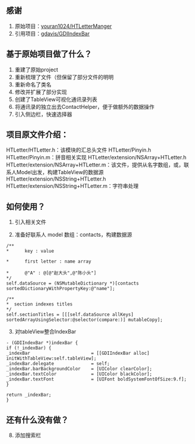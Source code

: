 
## 感谢
1. 原始项目：[youran1024/HTLetterManger](https://github.com/youran1024/HTLetterManger)
2. 引用项目：[gdavis/GDIIndexBar](https://github.com/gdavis/GDIIndexBar)

## 基于原始项目做了什么？

1. 重建了原始project
2. 重新梳理了文件（但保留了部分文件的明明
3. 重新命名了类名
4. 修改并扩展了部分实现
5. 创建了TableView可视化通讯录列表
6. 将通讯录的独立出去ContactHelper，便于做额外的数据操作
7. 引入侧边栏，快速选择器

## 项目原文件介绍：

HTLetter/HTLetter.h：该模块的汇总头文件
HTLetter/Pinyin.h
HTLetter/Pinyin.m：拼音相关实现
HTLetter/extension/NSArray+HTLetter.h
HTLetter/extension/NSArray+HTLetter.m：该文件，提供从名字数组，或，联系人Model出发，构建TableView的数据源
HTLetter/extension/NSString+HTLetter.h
HTLetter/extension/NSString+HTLetter.m：字符串处理

## 如何使用？
1. 引入相关文件

2. 准备好联系人 model 数组：contacts，构建数据源
```objc
/**
*      key : value

*      first letter : name array

*      @"A" : @[@"赵大头",@"陈小头"]
*/
self.dataSource = (NSMutableDictionary *)[contacts sortedDictionaryWithPropertyKey:@"name"];

/**
*  section indexes titles
*/
self.sectionTitles = [[[self.dataSource allKeys] sortedArrayUsingSelector:@selector(compare:)] mutableCopy];
```

3. 对tableView整合IndexBar
```objc
- (GDIIndexBar *)indexBar {
if (!_indexBar) {
_indexBar                       = [[GDIIndexBar alloc] initWithTableView:self.tableView];
_indexBar.delegate              = self;
_indexBar.barBackgroundColor    = [UIColor clearColor];
_indexBar.textColor             = [UIColor blackColor];
_indexBar.textFont              = [UIFont boldSystemFontOfSize:9.f];
}

return _indexBar;
}
```

## 还有什么没有做？

8. 添加搜索栏
